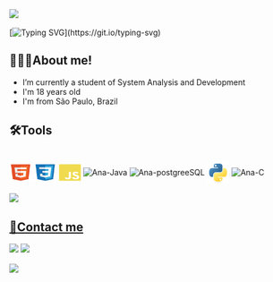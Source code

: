 <img src="https://capsule-render.vercel.app/api?type=rect&color=gradient&customColorList=0,2,3&height=20&section=header&fontColor=ffffff&fontSize=10&text=São%Paulo,Brazil" />

[![Typing SVG](https://readme-typing-svg.herokuapp.com/?color=15232B&size=25&center=true&vCenter=true&width=1000&lines=Hi,+welcome+to+my+profile,it+is+good+to+have+you+here!)](https://git.io/typing-svg)


## 👩🏽‍💻About me! 
- I’m currently a student of System Analysis and Development
- I'm 18 years old
- I'm from São Paulo, Brazil

## 🛠️Tools
<div style="display: inline_block"><br>
  <img align="center" alt="Ana-HTML" height="30" width="40" src="https://raw.githubusercontent.com/devicons/devicon/master/icons/html5/html5-original.svg">
  <img align="center" alt="Ana-CSS" height="30" width="40" src="https://raw.githubusercontent.com/devicons/devicon/master/icons/css3/css3-original.svg">
  <img align="center" alt="Ana-Js" height="30" width="40" src="https://raw.githubusercontent.com/devicons/devicon/master/icons/javascript/javascript-plain.svg">
  <img align="center" alt="Ana-Java" height="40" width="40" src="https://cdn.jsdelivr.net/gh/devicons/devicon/icons/java/java-original-wordmark.svg"/>
  <img align="center" alt="Ana-postgreeSQL" height="40" width="40"src="https://cdn.jsdelivr.net/gh/devicons/devicon/icons/postgresql/postgresql-original-wordmark.svg" />
  <img align="center" alt="Ana-Python" height="40" width="40" src="https://raw.githubusercontent.com/devicons/devicon/master/icons/python/python-original.svg">
  <img align="center" alt="Ana-C" height="40" width="40"  src="https://cdn.jsdelivr.net/gh/devicons/devicon/icons/c/c-plain.svg" />
</div>
<br>
<div>
  <a href="https://github.com/AnaJuliaMM/">
  <img height="180rem" src="https://github-readme-stats.vercel.app/api/top-langs/?username=AnaJuliaMM&layout=compact">
</div>

## 📲Contact me
<div> 
   <a href="https://www.linkedin.com/in/anajulia-mm" target="_blank"><img src="https://img.shields.io/badge/-LinkedIn-%230077B5?style=for-the-badge&logo=linkedin&logoColor=white" target="_blank"></a> 
  <a href = "mailto:ana.martins_2004@outlook.com"><img src="https://img.shields.io/badge/Microsoft_Outlook-0078D4?style=for-the-badge&logo=microsoft-outlook&logoColor=white" target="_blank"></a>
</div>
</br>
<img src="https://capsule-render.vercel.app/api?type=rect&color=gradient&customColorList=0,2,3&height=20&section=header&fontColor=ffffff&fontSize=10&text=São%Paulo,Brazil" />




  

